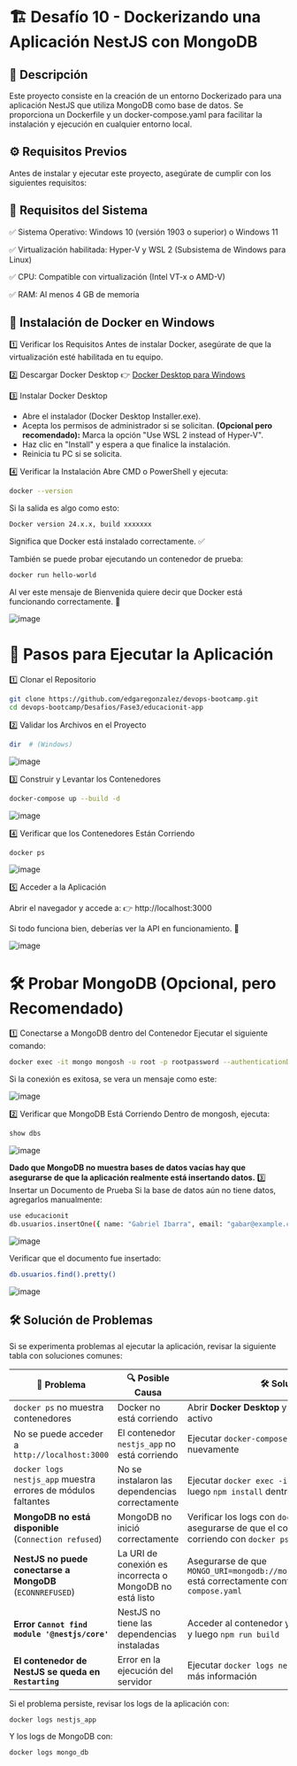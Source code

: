 # 🏗️ Desafío 10 - Dockerizando una Aplicación NestJS con MongoDB

## **📌 Descripción**

Este proyecto consiste en la creación de un entorno Dockerizado para una aplicación NestJS que utiliza MongoDB como base de datos. Se proporciona un Dockerfile y un docker-compose.yaml para facilitar la instalación y ejecución en cualquier entorno local.

## **⚙️ Requisitos Previos**

Antes de instalar y ejecutar este proyecto, asegúrate de cumplir con los siguientes requisitos:

## 📌 Requisitos del Sistema

✅ Sistema Operativo: Windows 10 (versión 1903 o superior) o Windows 11

✅ Virtualización habilitada: Hyper-V y WSL 2 (Subsistema de Windows para Linux)

✅ CPU: Compatible con virtualización (Intel VT-x o AMD-V)

✅ RAM: Al menos 4 GB de memoria

## 🐳 Instalación de Docker en Windows
1️⃣ Verificar los Requisitos
Antes de instalar Docker, asegúrate de que la virtualización esté habilitada en tu equipo.

2️⃣ Descargar Docker Desktop
👉 [Docker Desktop para Windows](https://www.docker.com/products/docker-desktop/)

3️⃣ Instalar Docker Desktop
- Abre el instalador (Docker Desktop Installer.exe).
- Acepta los permisos de administrador si se solicitan. **(Opcional pero recomendado):** Marca la opción "Use WSL 2 instead of Hyper-V".
- Haz clic en "Install" y espera a que finalice la instalación.
- Reinicia tu PC si se solicita.

4️⃣ Verificar la Instalación
Abre CMD o PowerShell y ejecuta:
```bash
docker --version
```
Si la salida es algo como esto:
```bash
Docker version 24.x.x, build xxxxxxx
```
Significa que Docker está instalado correctamente. ✅

También se puede probar ejecutando un contenedor de prueba:
```bash
docker run hello-world
```
Al ver este mensaje de Bienvenida quiere decir que Docker está funcionando correctamente. 🎉

![image](https://github.com/user-attachments/assets/e1fd2283-3c68-47ac-b259-1a95bd2be889)

# 🚀 Pasos para Ejecutar la Aplicación

1️⃣ Clonar el Repositorio
```bash
git clone https://github.com/edgaregonzalez/devops-bootcamp.git
cd devops-bootcamp/Desafios/Fase3/educacionit-app
```
2️⃣ Validar los Archivos en el Proyecto

```bash
dir  # (Windows)
```
![image](https://github.com/user-attachments/assets/ec3a8af7-ccce-47c6-ae1c-32d5ee0a0074)

3️⃣ Construir y Levantar los Contenedores
```bash
docker-compose up --build -d
```
![image](https://github.com/user-attachments/assets/78de46ad-358c-4963-957c-7b8b7c8d2a40)

4️⃣ Verificar que los Contenedores Están Corriendo
```bash
docker ps
```
![image](https://github.com/user-attachments/assets/37990c04-9fa6-4a2f-bf8d-c38bd6cde0ab)

5️⃣ Acceder a la Aplicación

Abrir el navegador y accede a: 👉 http://localhost:3000

Si todo funciona bien, deberías ver la API en funcionamiento. 🚀

![image](https://github.com/user-attachments/assets/a3550e4d-3138-40af-965d-aad1ba6186a5)

# 🛠️ Probar MongoDB (Opcional, pero Recomendado)

1️⃣ Conectarse a MongoDB dentro del Contenedor
Ejecutar el siguiente comando:

```bash
docker exec -it mongo mongosh -u root -p rootpassword --authenticationDatabase admin
```
Si la conexión es exitosa, se vera un mensaje como este: 

![image](https://github.com/user-attachments/assets/f51b9955-e52a-4829-a798-b7317791e2e0)

2️⃣ Verificar que MongoDB Está Corriendo
Dentro de mongosh, ejecuta:

```bash
show dbs
```
![image](https://github.com/user-attachments/assets/9940d628-fc97-4429-9562-5fc457200fe5)

**Dado que MongoDB no muestra bases de datos vacías hay que asegurarse de que la aplicación realmente está insertando datos.**
3️⃣ Insertar un Documento de Prueba
Si la base de datos aún no tiene datos, agregarlos manualmente:
```bash
use educacionit
db.usuarios.insertOne({ name: "Gabriel Ibarra", email: "gabar@example.com" })
```
![image](https://github.com/user-attachments/assets/7f2817ed-7d21-4b7e-aedc-d2e1f2b997ff)

Verificar que el documento fue insertado:

```bash
db.usuarios.find().pretty()
```
![image](https://github.com/user-attachments/assets/bb2c869f-fb20-40f0-9e47-1ee910635bfc)

## 🛠️ **Solución de Problemas**

Si se experimenta problemas al ejecutar la aplicación, revisar la siguiente tabla con soluciones comunes:

| 🚨 Problema | 🔍 Posible Causa | 🛠️ Solución |
|------------|-----------------|-------------|
| `docker ps` no muestra contenedores | Docker no está corriendo | Abrir **Docker Desktop** y verificar que esté activo |
| No se puede acceder a `http://localhost:3000` | El contenedor `nestjs_app` no está corriendo | Ejecutar `docker-compose up --build -d` nuevamente |
| `docker logs nestjs_app` muestra errores de módulos faltantes | No se instalaron las dependencias correctamente | Ejecutar `docker exec -it nestjs_app sh` y luego `npm install` dentro del contenedor |
| **MongoDB no está disponible** (`Connection refused`) | MongoDB no inició correctamente | Verificar los logs con `docker logs mongo_db` y asegurarse de que el contenedor esté corriendo con `docker ps` |
| **NestJS no puede conectarse a MongoDB** (`ECONNREFUSED`) | La URI de conexión es incorrecta o MongoDB no está listo | Asegurarse de que `MONGO_URI=mongodb://mongo:27017/educacionit` está correctamente configurada en `docker-compose.yaml` |
| **Error `Cannot find module '@nestjs/core'`** | NestJS no tiene las dependencias instaladas | Acceder al contenedor y ejecutar `npm install` y luego `npm run build` |
| **El contenedor de NestJS se queda en `Restarting`** | Error en la ejecución del servidor | Ejecutar `docker logs nestjs_app` para obtener más información |

Si el problema persiste, revisar los logs de la aplicación con:

```sh
docker logs nestjs_app
```
Y los logs de MongoDB con:
```sh
docker logs mongo_db
```

